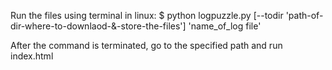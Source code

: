 Run the files using terminal in linux:
$ python logpuzzle.py [--todir 'path-of-dir-where-to-downlaod-&-store-the-files'] 'name_of_log file'

After the command is terminated, go to the specified path and run index.html
